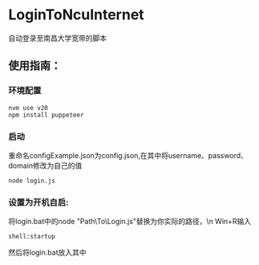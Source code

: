 # LoginToNcuInternet
自动登录至南昌大学宽带的脚本
## 使用指南：
### 环境配置
```
nvm use v20
npm install puppeteer
```
### 启动
重命名configExample.json为config.json,在其中将username、password、domain修改为自己的值
```
node login.js
```
### 设置为开机自启:
将login.bat中的node "Path\To\Login.js"替换为你实际的路径，\n
Win+R输入
```
shell:startup
```
然后将login.bat放入其中